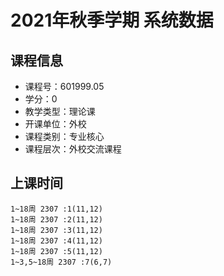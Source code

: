 # 2021年秋季学期 系统数据 






## 课程信息

- 课程号：601999.05
- 学分：0
- 教学类型：理论课
- 开课单位：外校
- 课程类别：专业核心
- 课程层次：外校交流课程

## 上课时间

```
1~18周 2307 :1(11,12)
1~18周 2307 :2(11,12)
1~18周 2307 :3(11,12)
1~18周 2307 :4(11,12)
1~18周 2307 :5(11,12)
1~3,5~18周 2307 :7(6,7)
```

